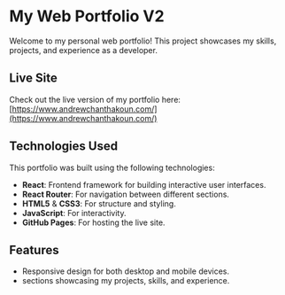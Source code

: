 # My Web Portfolio V2

Welcome to my personal web portfolio! This project showcases my skills, projects, and experience as a developer.

## Live Site
Check out the live version of my portfolio here: [https://www.andrewchanthakoun.com/](https://www.andrewchanthakoun.com/)

## Technologies Used
This portfolio was built using the following technologies:
- **React**: Frontend framework for building interactive user interfaces.
- **React Router**: For navigation between different sections.
- **HTML5** & **CSS3**: For structure and styling.
- **JavaScript**: For interactivity.
- **GitHub Pages**: For hosting the live site.

## Features
- Responsive design for both desktop and mobile devices.
- sections showcasing my projects, skills, and experience.


  
